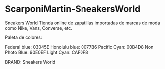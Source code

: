 # ScarponiMartin-SneakersWorld

Sneakers World
Tienda online de zapatillas importadas de marcas de moda  como Nike, Vans, Converse, etc.

Paleta de colores:

Federal blue: 03045E
Honolulu blue: 0077B6
Pacific Cyan: 00B4D8
Non Photo Blue: 90E0EF
Light Cyan: CAF0F8

BRAND: Sneakers World

